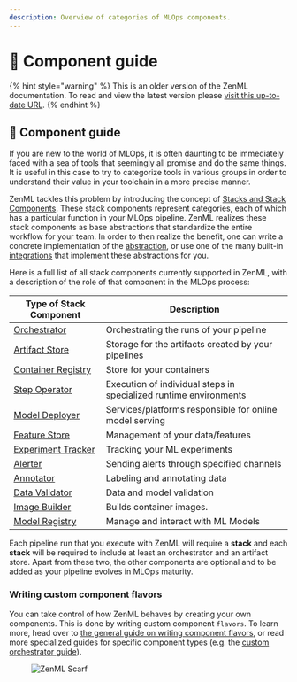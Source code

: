 ```yaml
---
description: Overview of categories of MLOps components.
---
```


# 📜 Component guide

{% hint style="warning" %}
This is an older version of the ZenML documentation. To read and view the latest version please [visit this up-to-date URL](https://docs.zenml.io).
{% endhint %}

## 📜 Component guide

If you are new to the world of MLOps, it is often daunting to be immediately faced with a sea of tools that seemingly all promise and do the same things. It is useful in this case to try to categorize tools in various groups in order to understand their value in your toolchain in a more precise manner.

ZenML tackles this problem by introducing the concept of [Stacks and Stack Components](../../user-guide/production-guide/understand-stacks.md). These stack components represent categories, each of which has a particular function in your MLOps pipeline. ZenML realizes these stack components as base abstractions that standardize the entire workflow for your team. In order to then realize the benefit, one can write a concrete implementation of the [abstraction](../custom-solutions/implement-a-custom-stack-component.md), or use one of the many built-in [integrations](integration-overview.md) that implement these abstractions for you.

Here is a full list of all stack components currently supported in ZenML, with a description of the role of that component in the MLOps process:

| **Type of Stack Component**                                        | **Description**                                                   |
| ------------------------------------------------------------------ | ----------------------------------------------------------------- |
| [Orchestrator](orchestrators/orchestrators.md)                     | Orchestrating the runs of your pipeline                           |
| [Artifact Store](artifact-stores/artifact-stores.md)               | Storage for the artifacts created by your pipelines               |
| [Container Registry](container-registries/container-registries.md) | Store for your containers                                         |
| [Step Operator](step-operators/step-operators.md)                  | Execution of individual steps in specialized runtime environments |
| [Model Deployer](model-deployers/model-deployers.md)               | Services/platforms responsible for online model serving           |
| [Feature Store](feature-stores/feature-stores.md)                  | Management of your data/features                                  |
| [Experiment Tracker](experiment-trackers/experiment-trackers.md)   | Tracking your ML experiments                                      |
| [Alerter](alerters/alerters.md)                                    | Sending alerts through specified channels                         |
| [Annotator](annotators/annotators.md)                              | Labeling and annotating data                                      |
| [Data Validator](data-validators/data-validators.md)               | Data and model validation                                         |
| [Image Builder](image-builders/image-builders.md)                  | Builds container images.                                          |
| [Model Registry](model-registries/model-registries.md)             | Manage and interact with ML Models                                |

Each pipeline run that you execute with ZenML will require a **stack** and each **stack** will be required to include at least an orchestrator and an artifact store. Apart from these two, the other components are optional and to be added as your pipeline evolves in MLOps maturity.

### Writing custom component flavors

You can take control of how ZenML behaves by creating your own components. This is done by writing custom component `flavors`. To learn more, head over to [the general guide on writing component flavors](../custom-solutions/implement-a-custom-stack-component.md), or read more specialized guides for specific component types (e.g. the [custom orchestrator guide](orchestrators/custom.md)).

<figure><img src="https://static.scarf.sh/a.png?x-pxid=f0b4f458-0a54-4fcd-aa95-d5ee424815bc" alt="ZenML Scarf"><figcaption></figcaption></figure>
